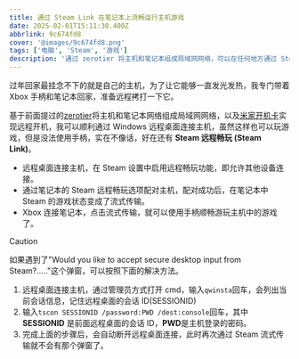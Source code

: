 ```yaml
---
title: 通过 Steam Link 在笔记本上流畅运行主机游戏
date: 2025-02-01T15:11:30.400Z
abbrlink: 9c674fd8
cover: '@images/9c674fd8.png'
tags: ['电脑', 'Steam', '游戏']
description: '通过 zerotier 将主机和笔记本组成局域网网络，可以在任何地方通过 Steam 的远程畅玩功能，在笔记本上流畅游玩主机上的游戏；遇到 Would you like to accept secure desktop input from Steam 问题该怎么解决。'
---
```


过年回家最挂念不下的就是自己的主机，为了让它能够一直发光发热，我专门带着 Xbox 手柄和笔记本回家，准备远程拷打一下它。

基于前面提过的[zerotier](b3b6660f)将主机和笔记本网络组成局域网网络，以及[米家开机卡](fb35f3af)实现远程开机，我可以顺利通过 Windows 远程桌面连接主机，虽然这样也可以玩游戏，但是没法使用手柄，实在不像话，好在还有 **Steam 远程畅玩 (Steam Link)**。

- 远程桌面连接主机，在 Steam 设置中启用远程畅玩功能，即允许其他设备连接。
- 通过笔记本的 Steam 远程畅玩选项配对主机，配对成功后，在笔记本中 Steam 的游戏状态变成了流式传输。
- Xbox 连接笔记本，点击流式传输，就可以使用手柄顺畅游玩主机中的游戏了。

> [!CAUTION]
> 如果遇到了"Would you like to accept secure desktop input from Steam?....."这个弹窗，可以按照下面的解决方法。
>
> 1. 远程桌面连接主机，通过管理员方式打开 cmd，输入`qwinsta`回车，会列出当前会话信息，记住远程桌面的会话 ID(SESSIONID)
> 2. 输入`tscon SESSIONID /password:PWD /dest:console`回车，其中 **SESSIONID** 是前面远程桌面的会话 ID，**PWD**是主机登录的密码。
> 3. 完成上面的步骤后，会自动断开远程桌面连接，此时再次通过 Steam 流式传输就不会有那个弹窗了。
